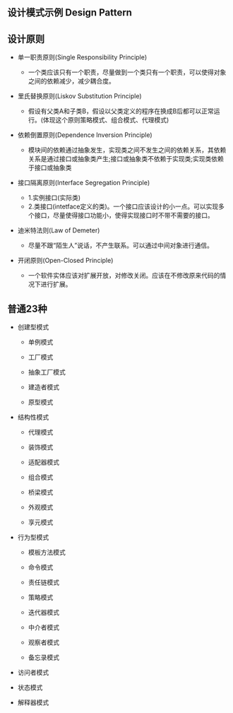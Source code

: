 ## 设计模式示例 Design Pattern


## 设计原则
* 单一职责原则(Single Responsibility Principle)
    * 一个类应该只有一个职责，尽量做到一个类只有一个职责，可以使得对象之间的依赖减少，减少耦合度。
* 里氏替换原则(Liskov Substitution Principle)
    * 假设有父类A和子类B，假设以父类定义的程序在换成B后都可以正常运行。(体现这个原则策略模式、组合模式、代理模式)
* 依赖倒置原则(Dependence Inversion Principle)
    * 模块间的依赖通过抽象发生，实现类之间不发生之间的依赖关系，其依赖关系是通过接口或抽象类产生;接口或抽象类不依赖于实现类;实现类依赖于接口或抽象类
* 接口隔离原则(Interface Segregation Principle)
    * 1.实例接口(实际类)
    * 2.类接口(intetface定义的类)。一个接口应该设计的小一点。可以实现多个接口，尽量使得接口功能小，使得实现接口时不带不需要的接口。

* 迪米特法则(Law of Demeter)
    * 尽量不跟“陌生人”说话，不产生联系。可以通过中间对象进行通信。
* 开闭原则(Open-Closed Principle)
    * 一个软件实体应该对扩展开放，对修改关闭。应该在不修改原来代码的情况下进行扩展。 

## 普通23种

* 创建型模式

    * 单例模式

    * 工厂模式

    * 抽象工厂模式

    * 建造者模式

    * 原型模式

* 结构性模式
    * 代理模式

    * 装饰模式

    * 适配器模式

    * 组合模式

    * 桥梁模式

    * 外观模式

    * 享元模式


* 行为型模式 

    * 模板方法模式

    * 命令模式

    * 责任链模式

    * 策略模式

    * 迭代器模式

    * 中介者模式

    * 观察者模式

    * 备忘录模式

* 访问者模式

* 状态模式

* 解释器模式